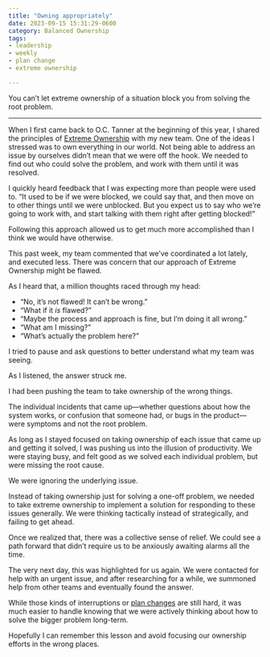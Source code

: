 ```yaml
---
title: "Owning appropriately"
date: 2023-09-15 15:31:29-0600
category: Balanced Ownership
tags:
- leadership
- weekly
- plan change
- extreme ownership

---
```


You can’t let extreme ownership of a situation block you from solving the root problem.

***

When I first came back to O.C. Tanner at the beginning of this year, I shared the principles of [Extreme Ownership](https://bennorris.com/tags/extreme-ownership/) with my new team. One of the ideas I stressed was to own everything in our world. Not being able to address an issue by ourselves didn’t mean that we were off the hook. We needed to find out who could solve the problem, and work with them until it was resolved.

I quickly heard feedback that I was expecting more than people were used to. “It used to be if we were blocked, we could say that, and then move on to other things until we were unblocked. But you expect us to say who we’re going to work with, and start talking with them right after getting blocked!”

Following this approach allowed us to get much more accomplished than I think we would have otherwise.

This past week, my team commented that we’ve coordinated a lot lately, and executed less. There was concern that our approach of Extreme Ownership might be flawed.

As I heard that, a million thoughts raced through my head:

- “No, it’s not flawed! It can’t be wrong.”
- “What if it _is_ flawed?”
- “Maybe the process and approach is fine, but I’m doing it all wrong.”
- “What am I missing?”
- “What’s actually the problem here?”

I tried to pause and ask questions to better understand what my team was seeing.

As I listened, the answer struck me.

I had been pushing the team to take ownership of the wrong things.

The individual incidents that came up—whether questions about how the system works, or confusion that someone had, or bugs in the product—were symptoms and not the root problem.

As long as I stayed focused on taking ownership of each issue that came up and getting it solved, I was pushing us into the illusion of productivity. We were staying busy, and felt good as we solved each individual problem, but were missing the root cause.

We were ignoring the underlying issue.

Instead of taking ownership just for solving a one-off problem, we needed to take extreme ownership to implement a solution for responding to these issues generally. We were thinking tactically instead of strategically, and failing to get ahead.

Once we realized that, there was a collective sense of relief. We could see a path forward that didn’t require us to be anxiously awaiting alarms all the time.

The very next day, this was highlighted for us again. We were contacted for help with an urgent issue, and after researching for a while, we summoned help from other teams and eventually found the answer.

While those kinds of interruptions or [plan changes](https://bennorris.com/tags/plan-change/) are still hard, it was much easier to handle knowing that we were actively thinking about how to solve the bigger problem long-term.

Hopefully I can remember this lesson and avoid focusing our ownership efforts in the wrong places.



